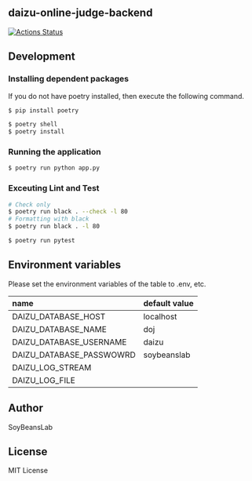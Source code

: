 ## daizu-online-judge-backend

[![Actions Status](https://github.com/SoyBeansLab/daizu-online-judge-backend/workflows/CI/badge.svg?branch=develop)](https://github.com/SoyBeansLab/daizu-online-judge-backend/actions)

## Development

### Installing dependent packages

If you do not have poetry installed, then execute the following command.
```bash
$ pip install poetry
```

```bash
$ poetry shell
$ poetry install
```

### Running the application

```bash
$ poetry run python app.py
```

### Exceuting Lint and Test

```bash
# Check only
$ poetry run black . --check -l 80
# Formatting with black
$ poetry run black . -l 80
```

```bash
$ poetry run pytest
```

## Environment variables
Please set the environment variables of the table to .env, etc.

| name                       | default value | 
| :------------------------- | :------------ | 
| DAIZU\_DATABASE\_HOST      | localhost     | 
| DAIZU\_DATABASE\_NAME      | doj           | 
| DAIZU\_DATABASE\_USERNAME  | daizu         | 
| DAIZU\_DATABASE\_PASSWOWRD | soybeanslab   | 
| DAIZU\_LOG\_STREAM         |               | 
| DAIZU\_LOG\_FILE           |               | 

## Author
SoyBeansLab

## License
MIT License